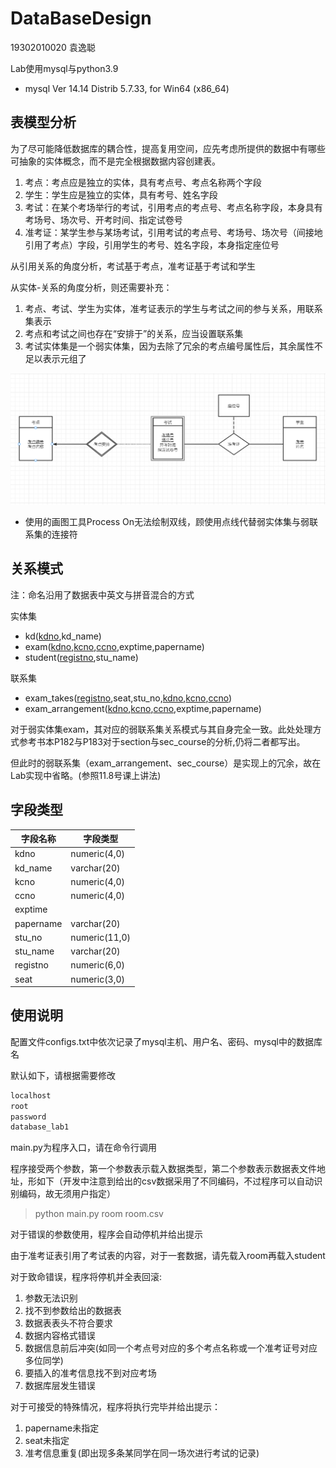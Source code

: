 # DataBaseDesign

19302010020 袁逸聪

Lab使用mysql与python3.9

- mysql  Ver 14.14 Distrib 5.7.33, for Win64 (x86_64)

## 表模型分析

为了尽可能降低数据库的耦合性，提高复用空间，应先考虑所提供的数据中有哪些可抽象的实体概念，而不是完全根据数据内容创建表。

1. 考点：考点应是独立的实体，具有考点号、考点名称两个字段
2. 学生：学生应是独立的实体，具有考号、姓名字段
3. 考试：在某个考场举行的考试，引用考点的考点号、考点名称字段，本身具有考场号、场次号、开考时间、指定试卷号
4. 准考证：某学生参与某场考试，引用考试的考点号、考场号、场次号（间接地引用了考点）字段，引用学生的考号、姓名字段，本身指定座位号

从引用关系的角度分析，考试基于考点，准考证基于考试和学生

从实体-关系的角度分析，则还需要补充：

1. 考点、考试、学生为实体，准考证表示的学生与考试之间的参与关系，用联系集表示
2. 考点和考试之间也存在“安排于”的关系，应当设置联系集
3. 考试实体集是一个弱实体集，因为去除了冗余的考点编号属性后，其余属性不足以表示元组了

![E-R关系图](E-R.png)

- 使用的画图工具Process On无法绘制双线，顾使用点线代替弱实体集与弱联系集的连接符

## 关系模式

注：命名沿用了数据表中英文与拼音混合的方式

实体集

- kd(<u>kdno</u>,kd_name)
- exam(<u>kdno</u>,<u>kcno</u>,<u>ccno</u>,exptime,papername)
- student(<u>registno</u>,stu_name)

联系集
- exam_takes(<u>registno</u>,seat,stu_no,<u>kdno</u>,<u>kcno</u>,<u>ccno</u>)
- exam_arrangement(<u>kdno</u>,<u>kcno</u>,<u>ccno</u>,exptime,papername)

对于弱实体集exam，其对应的弱联系集关系模式与其自身完全一致。此处处理方式参考书本P182与P183对于section与sec_course的分析,仍将二者都写出。

但此时的弱联系集（exam_arrangement、sec_course）是实现上的冗余，故在Lab实现中省略。(参照11.8号课上讲法)

## 字段类型

| 字段名称  | 字段类型      |
| --------- | ------------- |
| kdno      | numeric(4,0)  |
| kd_name   | varchar(20)   |
| kcno      | numeric(4,0)  |
| ccno      | numeric(4,0)  |
| exptime   |               |
| papername | varchar(20)   |
| stu_no    | numeric(11,0) |
| stu_name  | varchar(20)   |
| registno  | numeric(6,0)  |
| seat      | numeric(3,0)  |

## 使用说明

配置文件configs.txt中依次记录了mysql主机、用户名、密码、mysql中的数据库名

默认如下，请根据需要修改

```txt
localhost
root
password
database_lab1
```

main.py为程序入口，请在命令行调用

程序接受两个参数，第一个参数表示载入数据类型，第二个参数表示数据表文件地址，形如下（开发中注意到给出的csv数据采用了不同编码，不过程序可以自动识别编码，故无须用户指定）

> python main.py room room.csv

对于错误的参数使用，程序会自动停机并给出提示

由于准考证表引用了考试表的内容，对于一套数据，请先载入room再载入student

对于致命错误，程序将停机并全表回滚:

1. 参数无法识别
2. 找不到参数给出的数据表
3. 数据表表头不符合要求
4. 数据内容格式错误
5. 数据信息前后冲突(如同一个考点号对应的多个考点名称或一个准考证号对应多位同学)
6. 要插入的准考信息找不到对应考场
7. 数据库层发生错误

对于可接受的特殊情况，程序将执行完毕并给出提示：

1. papername未指定
2. seat未指定
3. 准考信息重复(即出现多条某同学在同一场次进行考试的记录)
